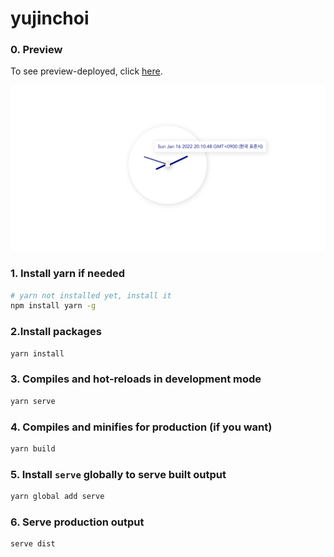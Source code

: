 # yujinchoi

### 0. Preview

To see preview-deployed, click [here](https://yujinchoi-bs6s02068-estellechoi.vercel.app/).

![미리보기](./docs/img/clock-overview.png)

### 1. Install yarn if needed

```zsh
# yarn not installed yet, install it
npm install yarn -g
```

### 2.Install packages

```zsh
yarn install
```

### 3. Compiles and hot-reloads in development mode
```zsh
yarn serve
```

### 4. Compiles and minifies for production (if you want)
```zsh
yarn build
```

### 5. Install `serve` globally to serve built output
```zsh
yarn global add serve
```

### 6. Serve production output
```zsh
serve dist
```

